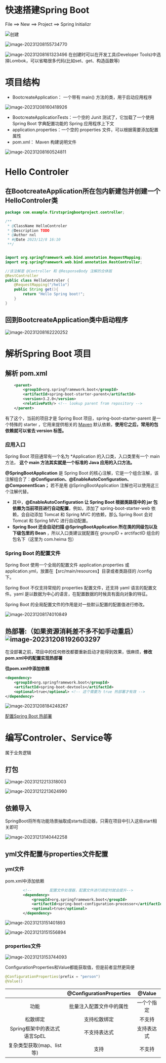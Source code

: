 # 快速搭建Spring Boot

File ==> New ==> Project ==> Spring Initializr

![创建](ReadMe/image-20231208155547880.png)

![image-20231208155734770](ReadMe/image-20231208155734770.png)

![image-20231208161323496](ReadMe/image-20231208161323496.png)
在创建时可以在开发工具(Developer Tools)中选择Lombok，可以省略很多代码(比如set、get、构造函数等)



# 项目结构

- BootcreateApplication： 一个带有 main() 方法的类，用于启动应用程序

![image-20231208160418926](ReadMe/image-20231208160134875.png)

- BootcreateApplicationTests：一个空的 Junit 测试了，它加载了一个使用 Spring Boot 字典配置功能的 Spring 应用程序上下文
- application.properties：一个空的 properties 文件，可以根据需要添加配置属性
- pom.xml： Maven 构建说明文件

![image-20231208160524811](ReadMe/image-20231208160524811.png)

# Hello Controler

## 在BootcreateApplication所在包内新建包并创建一个HelloControler类

```java
package com.example.firstspringbootproject.controller;

/**
 * @ClassName HelloControler
 * @Description TODO
 * @Author nxl
 * #@Date 2023/12/8 16:10
 **/


import org.springframework.web.bind.annotation.RequestMapping;
import org.springframework.web.bind.annotation.RestController;

//该注解是 @Controller 和 @ResponseBody 注解的合体版
@RestController
public class HelloControler {
    @RequestMapping("/hello")
    public String get(){
        return "Hello Spring boot!";
    }
}
```

## 回到BootcreateApplication类中启动程序

![image-20231208162220252](ReadMe/image-20231208162220252.png)



# 解析Spring Boot 项目

## 解析 pom.xml

```xml
    <parent>
        <groupId>org.springframework.boot</groupId>
        <artifactId>spring-boot-starter-parent</artifactId>
        <version>3.2.0</version>
        <relativePath/> <!-- lookup parent from repository -->
    </parent>
```

有了这个，当前的项目才是 Spring Boot 项目，spring-boot-starter-parent 是一个特殊的 starter ，它用来提供相关的 [Maven](https://so.csdn.net/so/search?q=Maven&spm=1001.2101.3001.7020) 默认依赖，**使用它之后，常用的包依赖就可以省去 version 标签。**

### 应用入口

Spring Boot 项目通常有一个名为 *Application 的入口类，入口类里有一个 main 方法， **这个 main 方法其实就是一个标准的 Java 应用的入口方法。**

**@SpringBootApplication** 是 Spring Boot 的核心注解，它是一个组合注解，该注解组合了：**@Configuration、@EnableAutoConfiguration、@ComponentScan；** 若不是用 @SpringBootApplication 注解也可以使用这三个注解代替。

- 其中，**@EnableAutoConfiguration 让 Spring Boot 根据类路径中的 jar 包依赖为当前项目进行自动配置**，例如，添加了 spring-boot-starter-web 依赖，会自动添加 Tomcat 和 Spring MVC 的依赖，那么 Spring Boot 会对 Tomcat 和 Spring MVC 进行自动配置。
- **Spring Boot 还会自动扫描 @SpringBootApplication 所在类的同级包以及下级包里的 Bean** ，所以入口类建议就配置在 grounpID + arctifactID 组合的包名下（这里为 com.heima 包）

### Spring Boot 的配置文件

Spring Boot 使用一个全局的配置文件 application.properties 或 application.yml，放置在【src/main/resources】目录或者类路径的 /config 下。

Spring Boot 不仅支持常规的 properties 配置文件，还支持 yaml 语言的配置文件。yaml 是以数据为中心的语言，在配置数据的时候具有面向对象的特征。

Spring Boot 的全局配置文件的作用是对一些默认配置的配置值进行修改。

![image-20231208174010849](ReadMe/image-20231208174010849.png)



## 热部署:（如果资源消耗差不多不如手动重启）![image-20231208192603297](ReadMe/image-20231208192603297.png)

在没部署之前，项目中的任何修改都要重新启动才能得到效果，很麻烦，**修改pom.xml中的配置实现热部署**

**往pom.xml中添加依赖**

```xml
<dependency>
    <groupId>org.springframework.boot</groupId>
    <artifactId>spring-boot-devtools</artifactId>
    <optional>true</optional> <!-- 这个需要为 true 热部署才有效 -->
</dependency>
```

![image-20231208184248267](ReadMe/image-20231208184248267.png)

[配置Spring Boot 热部署](https://blog.csdn.net/hezhimin1124/article/details/103800614)





# 编写Controler、Service等

属于业务逻辑



## 打包

![image-20231212213318003](ReadMe/image-20231212212019008.png)

![image-20231212213624990](ReadMe/image-20231212213624990.png)



## 依赖导入

SpringBoot将所有功能场景抽取成starts启动器，只需在项目中引入这些start相关即可



![image-20231213140442258](ReadMe/image-20231213140442258.png)

## yml文件配置与properties文件配置

### yml文件

pom.xml中添加依赖

```xml
        <!--        配置文件处理器，配置文件进行绑定时就会提升-->
        <dependency>
            <groupId>org.springframework.boot</groupId>
            <artifactId>spring-boot-configuration-processor</artifactId>
            <optional>true</optional>
        </dependency>
```

![image-20231213151401893](ReadMe/image-20231213151401893.png)

![image-20231213151556894](ReadMe/image-20231213151556894.png)

### properties文件

![image-20231213153744093](ReadMe/image-20231213153413188.png)

ConfigurationProperties和Value都能获取值，但是前者显然更简便

```java
@ConfigurationProperties(prefix = "person")
@Value()
```

|                              | @ConfigurationProperties |   @Value   |
| :--------------------------: | :----------------------: | :--------: |
|             功能             | 批量注入配置文件中的属性 | 一个个指定 |
|           松散绑定           |       支持松散绑定       |   不支持   |
| Spring框架中的表达式语言SpEL |       不支持表达式       | 支持表达式 |
|  复杂类型获取(map、list等)   |           支持           |   不支持   |


